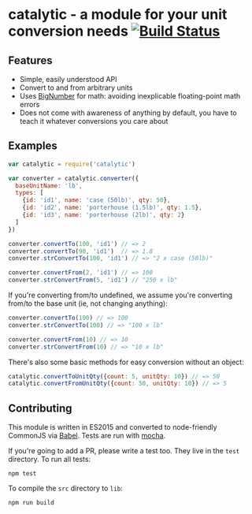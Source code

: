 # catalytic - a module for your unit conversion needs [![Build Status](https://travis-ci.org/goodeggs/catalytic.svg?branch=master)](https://travis-ci.org/goodeggs/catalytic)

## Features

- Simple, easily understood API
- Convert to and from arbitrary units
- Uses [BigNumber](http://mikemcl.github.io/bignumber.js) for math: avoiding inexplicable floating-point math errors
- Does not come with awareness of anything by default, you have to teach it whatever conversions you care about

## Examples

```javascript
var catalytic = require('catalytic')

var converter = catalytic.converter({
  baseUnitName: 'lb',
  types: [
    {id: 'id1', name: 'case (50lb)', qty: 50},
    {id: 'id2', name: 'porterhouse (1.5lb)', qty: 1.5},
    {id: 'id3', name: 'porterhouse (2lb)', qty: 2}
  ]
})

converter.convertTo(100, 'id1') // => 2
converter.convertTo(90, 'id1')  // => 1.8
converter.strConvertTo(100, 'id1') // => "2 x case (50lb)"

converter.convertFrom(2, 'id1') // => 100
converter.strConvertFrom(5, 'id1') // "250 x lb"
```

If you're converting from/to undefined, we assume you're converting from/to the
base unit (ie, not changing anything):

```javascript
converter.convertTo(100) // => 100
converter.strConvertTo(100) // => "100 x lb"

converter.convertFrom(10) // => 10
converter.strConvertFrom(10) // => "10 x lb"
```

There's also some basic methods for easy conversion without an object:

```javascript
catalytic.convertToUnitQty({count: 5, unitQty: 10}) // => 50
catalytic.convertFromUnitQty({count: 50, unitQty: 10}) // => 5
```

## Contributing

This module is written in ES2015 and converted to node-friendly CommonJS via
[Babel](http://babeljs.io/). Tests are run with [mocha](https://mochajs.org).

If you're going to add a PR, please write a test too. They live in the `test`
directory. To run all tests:

```
npm test
```

To compile the `src` directory to `lib`:

```
npm run build
```
